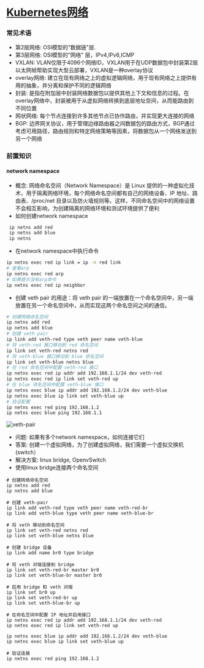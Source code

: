 # [Kubernetes网络](https://github.com/kenwoodjw/gitblog/issues/6)

### 常见术语

- 第2层网络: OSI模型的“数据链"层.
- 第3层网络: OSI模型的”网络" 层，IPv4,IPv6,ICMP
- VXLAN: VLAN仅限于4096个网络ID，VXLAN用于在UDP数据包中封装第2层以太网帧帮助实现大型云部署，VXLAN是一种overlay协议
- overlay网络: 建立在现有网络之上的虚拟逻辑网络，用于现有网络之上提供有用的抽象，并分离和保护不同的逻辑网络
- 封装: 是指在附加层中封装网络数据包以提供其他上下文和信息的过程。在overlay网络中，封装被用于从虚拟网络转换到底层地址空间，从而能路由到不同位置
- 网状网络: 每个节点连接到许多其他节点已协作路由，并实现更大连接的网络
- BGP: 边界网关协议，用于管理边缘路由器之间数据包的路由方式，BGP通过考虑可用路径，路由规则和特定网络策略等因素，将数据包从一个网络发送到另一个网络

### 前置知识
#### network namespace

- 概念: 网络命名空间（Network Namespace）是 Linux 提供的一种虚拟化技术，用于隔离网络环境，每个网络命名空间都有自己的网络设备、IP 地址、路由表、/proc/net 目录以及防火墙规则等。这样，不同命名空间中的网络设置不会相互影响，为创建隔离的网络环境和测试环境提供了便利
-  如何创建network namespace
```sh
 ip netns add red
 ip netns add blue
 ip netns
```
- 在network namespace中执行命令
```sh
ip netns exec red ip link = ip -n red link
# 查看arp
ip netns exec red arp
# 如果提示没有arp命令
ip netns exec red ip neighbor
```

- 创建 veth pair 的用途：将 veth pair 的一端放置在一个命名空间中，另一端放置在另一个命名空间中，从而实现这两个命名空间之间的通信。
```sh
# 创建网络命名空间
ip netns add red
ip netns add blue
# 创建 veth pair
ip link add veth-red type veth peer name veth-blue
# 将 veth-red 接口移动到 red 命名空间
ip link set veth-red netns red
# 将 veth-blue 接口移动到 blue 命名空间
ip link set veth-blue netns blue
# 在 red 命名空间中配置 veth-red 接口
ip netns exec red ip addr add 192.168.1.1/24 dev veth-red
ip netns exec red ip link set veth-red up
# 在 blue 命名空间中配置 veth-blue 接口
ip netns exec blue ip addr add 192.168.1.2/24 dev veth-blue
ip netns exec blue ip link set veth-blue up
# 验证配置
ip netns exec red ping 192.168.1.2
ip netns exec blue ping 192.168.1.1
```
![veth-pair](https://github.com/kenwoodjw/gitblog/assets/10386710/da132fa8-b9cc-43f6-85a1-3ebdcda8617b)

-  问题: 如果有多个network namespace，如何连接它们
- 答案: 创建一个虚拟网络，为了创建虚拟网络，我们需要一个虚拟交换机(switch）
- 解决方案: linux bridge, OpenvSwitch
- 使用linux bridge连接两个命名空间
```
# 创建网络命名空间
ip netns add red
ip netns add blue

# 创建 veth-pair
ip link add veth-red type veth peer name veth-red-br
ip link add veth-blue type veth peer name veth-blue-br

# 将 veth 移动到命名空间
ip link set veth-red netns red
ip link set veth-blue netns blue

# 创建 bridge 设备
ip link add name br0 type bridge

# 将 veth 对端连接到 bridge
ip link set veth-red-br master br0
ip link set veth-blue-br master br0

# 启用 bridge 和 veth 对端
ip link set br0 up
ip link set veth-red-br up
ip link set veth-blue-br up

# 在命名空间中配置 IP 地址并启用接口
ip netns exec red ip addr add 192.168.1.1/24 dev veth-red
ip netns exec red ip link set veth-red up

ip netns exec blue ip addr add 192.168.1.2/24 dev veth-blue
ip netns exec blue ip link set veth-blue up

# 验证连接
ip netns exec red ping 192.168.1.2
```
